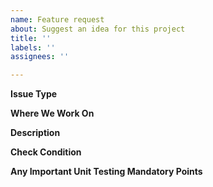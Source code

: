 ```yaml
---
name: Feature request
about: Suggest an idea for this project
title: ''
labels: ''
assignees: ''

---
```


**Issue Type**


**Where We Work On**


**Description**


**Check Condition**


**Any Important Unit Testing Mandatory Points**

